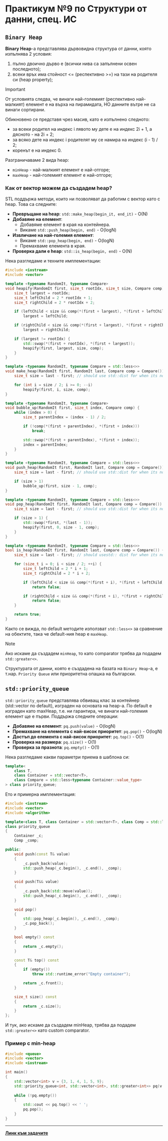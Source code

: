 # Практикум №9 по Структури от данни, спец. ИС

## `Binary Heap`
**Binary Heap**-a представлява дървовидна структура от данни, която изпълнява 2 условия:
1) пълно двоично дърво е (всички нива са запълнени освен последното);
2) всеки връх има стойност <= (респективно >=) на тази на родителя си (heap property);

> [!IMPORTANT]
> От условията следва, че винаги най-големият (респективно най-малкият) елемент е на върха на пирамидата, НО данните вътре не са винаги сортирани.

Обикновено се представя чрез масив, като е изпълнено следното:
- за всеки родител на индекс i лявото му дете е на индекс 2i + 1, а дясното - на 2i + 2;
- за всяко дете на индекс i родителят му се намира на индекс (i - 1) / 2;
- коренът е на индекс 0.

Разграничаваме 2 вида heap:
- `minHeap` - най-малкият елемент е най-отгоре;
- `maxHeap` - най-големият елемент е най-отгоре;

### Как от вектор можем да създадем heap?
STL поддържа методи, които ни позволяват да работим с вектор като с heap. Това са следните:
- **Превръщане на heap**: `std::make_heap(begin_it, end_it)` - O(N)
- **Добавяне на елемент**:
  - Добавяме елемент в края на контейнера.
  - Викаме `std::push_heap(begin, end)` - O(logN)
- **Извличане на най-големия елемент**:
  - Викаме `std::pop_heap(begin, end)` - O(logN)
  - Премахваме елемента в края.
- **Проверка дали е heap**: `std::is_heap(begin, end)` - O(N)

Нека разгледаме и техните имплементации:
```c++
#include <iostream>
#include <vector>

template <typename RandomIt, typename Compare>
void heapify(RandomIt first, size_t rootIdx, size_t size, Compare comp) {
    size_t largest = rootIdx;
    size_t leftChild = 2 * rootIdx + 1;
    size_t rightChild = 2 * rootIdx + 2;

    if (leftChild < size && comp(*(first + largest), *(first + leftChild)))
        largest = leftChild;

    if (rightChild < size && comp(*(first + largest), *(first + rightChild)))
        largest = rightChild;

    if (largest != rootIdx) {
        std::swap(*(first + rootIdx), *(first + largest));
        heapify(first, largest, size, comp);
    }
}

template <typename RandomIt, typename Compare = std::less<>>
void make_heap(RandomIt first, RandomIt last, Compare comp = Compare()) {
    size_t size = last - first; // should use std::dist for when its not vector

    for (int i = size / 2; i >= 0; --i)
        heapify(first, i, size, comp);
}

template <typename RandomIt, typename Compare>
void bubble_up(RandomIt first, size_t index, Compare comp) {
    while (index > 0) {
        size_t parentIndex = (index - 1) / 2;

        if (!comp(*(first + parentIndex), *(first + index)))
            break;

        std::swap(*(first + parentIndex), *(first + index));
        index = parentIndex; 
    }
}

template <typename RandomIt, typename Compare = std::less<>>
void push_heap(RandomIt first, RandomIt last, Compare comp = Compare()) {
    size_t size = last - first; // should use std::dist for when its not vector

    if (size > 1) 
        bubble_up(first, size - 1, comp);
}

template <typename RandomIt, typename Compare = std::less<>>
void pop_heap(RandomIt first, RandomIt last, Compare comp = Compare()) {
    size_t size = last - first; // should use std::dist for when its not vector

    if (size > 1) {
        std::swap(*first, *(last - 1));
        heapify(first, 0, size - 1, comp);
    }
}

template <typename RandomIt, typename Compare = std::less<>>
bool is_heap(RandomIt first, RandomIt last, Compare comp = Compare()) {
    size_t size = last - first; // should usestd:: dist for when its not vector

    for (size_t i = 0; i < size / 2; ++i) {
        size_t leftChild = 2 * i + 1;
        size_t rightChild = 2 * i + 2;

        if (leftChild < size && comp(*(first + i), *(first + leftChild)))
            return false;

        if (rightChild < size && comp(*(first + i), *(first + rightChild)))
            return false;
    }

    return true;
}
```

Както се вижда, по default методите използват `std::less<>` за сравнение на обектите, така че default-ния heap е `maxHeap`. 

> [!NOTE]
> Ако искаме да създадем `minHeap`, то като comparator трябва да подадем `std::greater<>`.

Структурата от данни, която е създадена на базата на `Binary Heap`-a, е т.нар. `Priority Queue` или приоритетна опашка на български.

## `std::priority_queue`

`std::priority_queue` представлява обвиващ клас за контейнер (std::vector по default), изграден на основата на heap-a. По default е изграден като maxHeap, т.е.
ни гарантира, че винаги най-големия елемент ще е първи. Поддържа следните операции:
- **Добавяне на елемент**: `pq.push(value)` - O(logN)
- **Премахване на елемента с най-висок приоритет**: `pq.pop()` - O(logN)
- **Достъп до елемента с най-висок приоритет**: `pq.top()` - O(1)
- **Проверка на размера**: `pq.size()` - O(1)
- **Проверка за празнота**: `pq.empty()` - O(1)

Нека разгледаме какви параметри приема в шаблона си:
```c++
template<
    class T,
    class Container = std::vector<T>,
    class Compare = std::less<typename Container::value_type>
> class priority_queue;
```


Ето и примерна имплементация:
```c++
#include <iostream>
#include <vector>
#include <algorithm>

template<class T, class Container = std::vector<T>, class Comp = std::less<T>>
class priority_queue
{
    Container _c;
    Comp _comp;

public:
    void push(const T& value)
    {
        _c.push_back(value);
        std::push_heap(_c.begin(), _c.end(), _comp);
    }

    void push(T&& value)
    {
        _c.push_back(std::move(value));
        std::push_heap(_c.begin(), _c.end(), _comp);
    }

    void pop()
    {
        std::pop_heap(_c.begin(), _c.end(), _comp);
        _c.pop_back();
    }

    bool empty() const
    {
        return _c.empty();
    }

    const T& top() const
    {
        if (empty())
            throw std::runtime_error("Empty container");

        return _c.front();
    }

    size_t size() const
    {
        return _c.size();
    }
};
```

И тук, ако искаме да създадем minHeap, трябва да подадем `std::greater<>` като custom comparator.

### Пример с min-heap

```c++
#include <queue>
#include <vector>
#include <iostream>

int main() 
{
    std::vector<int> v = {3, 1, 4, 1, 5, 9};
    std::priority_queue<int, std::vector<int>, std::greater<int>> pq(v.begin(), v.end());
    
    while (!pq.empty()) 
    {
        std::cout << pq.top() << ' ';
        pq.pop(); 
    }
}
```

---
[**Линк към задачите**](https://leetcode.com/problem-list/aglkjy9v/)

